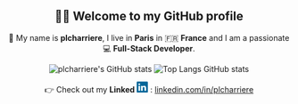<h2 align="center"> 👨‍💻 Welcome to my GitHub profile</h2>

<div align="center">

👋 My name is **plcharriere**, I live in **Paris** in 🇫🇷 **France** and I am a passionate 💻 **Full-Stack Developer**.

![plcharriere's GitHub stats](https://github-readme-stats.vercel.app/api?username=plcharriere&show_icons=true&count_private=true&line_height=29&hide=contribs)
![Top Langs GitHub stats](https://github-readme-stats.vercel.app/api/top-langs/?username=plcharriere&hide=C,asl,rich%20text%20format,makefile,shell,css&langs_count=8&layout=compact)

👉 Check out my **Linked** ![linkedin](https://github.com/plcharriere/plcharriere/raw/main/linkedin.png) : [linkedin.com/in/plcharriere](http://linkedin.com/in/plcharriere)

</div>
